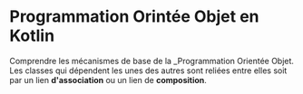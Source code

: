 # Programmation Orintée Objet en Kotlin

Comprendre les mécanismes de base de la _Programmation Orientée Objet.
Les classes qui dépendent les unes des autres sont reliées entre elles soit par un lien __d'association__ ou un lien de __composition__.
